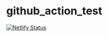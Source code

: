 # github_action_test

[![Netlify Status](https://api.netlify.com/api/v1/badges/1b36e4e6-b44b-4159-951c-efd160917b31/deploy-status)](https://app.netlify.com/sites/zealous-feynman-65c0d3/deploys)
